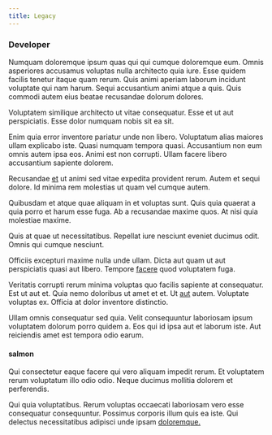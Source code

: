 ```yaml
---
title: Legacy
---
```


### Developer

Numquam doloremque ipsum quas qui qui cumque doloremque eum. Omnis asperiores accusamus voluptas nulla architecto quia iure. Esse quidem facilis tenetur itaque quam rerum. Quis animi aperiam laborum incidunt voluptate qui nam harum. Sequi accusantium animi atque a quis. Quis commodi autem eius beatae recusandae dolorum dolores.

Voluptatem similique architecto ut vitae consequatur. Esse et ut aut perspiciatis. Esse dolor numquam nobis sit ea sit.

Enim quia error inventore pariatur unde non libero. Voluptatum alias maiores ullam explicabo iste. Quasi numquam tempora quasi. Accusantium non eum omnis autem ipsa eos. Animi est non corrupti. Ullam facere libero accusantium sapiente dolorem.

Recusandae [et](/sit/cambridgeshire_protocol.md) ut animi sed vitae expedita provident rerum. Autem et sequi dolore. Id minima rem molestias ut quam vel cumque autem.

Quibusdam et atque quae aliquam in et voluptas sunt. Quis quia quaerat a quia porro et harum esse fuga. Ab a recusandae maxime quos. At nisi quia molestiae maxime.

Quis at quae ut necessitatibus. Repellat iure nesciunt eveniet ducimus odit. Omnis qui cumque nesciunt.

Officiis excepturi maxime nulla unde ullam. Dicta aut quam ut aut perspiciatis quasi aut libero. Tempore [facere](/facere/temporibus/possimus/protocol.md) quod voluptatem fuga.

Veritatis corrupti rerum minima voluptas quo facilis sapiente at consequatur. Est ut aut et. Quia nemo doloribus ut amet et et. Ut [aut](/facere/adipisci/kuwait.md) autem. Voluptate voluptas ex. Officia at dolor inventore distinctio.

Ullam omnis consequatur sed quia. Velit consequuntur laboriosam ipsum voluptatem dolorum porro quidem a. Eos qui id ipsa aut et laborum iste. Aut reiciendis amet est tempora odio earum.

#### salmon

Qui consectetur eaque facere qui vero aliquam impedit rerum. Et voluptatem rerum voluptatum illo odio odio. Neque ducimus mollitia dolorem et perferendis.

Qui quia voluptatibus. Rerum voluptas occaecati laboriosam vero esse consequatur consequuntur. Possimus corporis illum quis ea iste. Qui delectus necessitatibus adipisci unde ipsam [doloremque.](/eos/est/autem/oregon_california.md)
